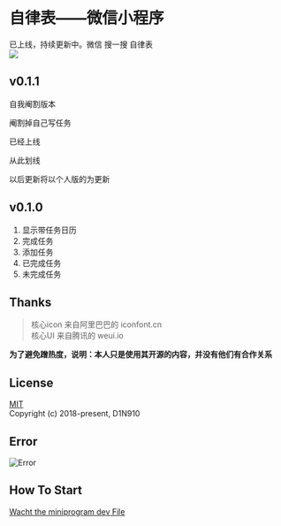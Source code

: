 # 自律表——微信小程序

已上线，持续更新中。微信 搜一搜 自律表    
![](http://ww1.sinaimg.cn/large/006ES7aSgy1fuihrlqlsyj3076076jsd.jpg) 


## v0.1.1
自我阉割版本  

阉割掉自己写任务

已经上线

从此划线

以后更新将以个人版的为更新

## v0.1.0  
1. 显示带任务日历
2. 完成任务
3. 添加任务 
4. 已完成任务 
5. 未完成任务  
## Thanks  
>核心icon 来自阿里巴巴的 iconfont.cn  
核心UI 来自腾讯的 weui.io  

**为了避免蹭热度，说明：本人只是使用其开源的内容，并没有他们有合作关系**

## License
[MIT](https://opensource.org/licenses/MIT)  
Copyright (c) 2018-present, D1N910

## Error
  ![Error](https://wx3.sinaimg.cn/mw690/006ES7aSly1fuew5b5p4aj30os061q3r.jpg)

## How To Start
[Wacht the miniprogram dev File](https://developers.weixin.qq.com/miniprogram/dev/index.html?t=18080816)
